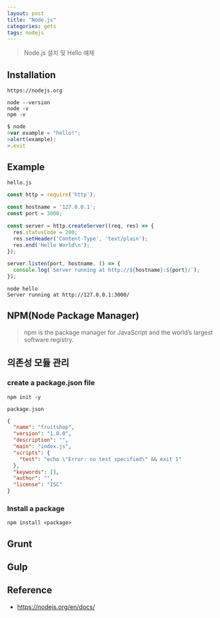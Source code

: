 ```yaml
---
layout: post
title: "Node.js"
categories: gets
tags: nodejs 
---
```


> Node.js 설치 및 Hello 예제

Installation
------------

`https://nodejs.org`

```
node --version
node -v
npm -v
```

```javascript
$ node
>var example = "hello!";
>alert(example);
>.exit
```

Example
-------

`hello.js`
```javascript
const http = require('http');

const hostname = '127.0.0.1';
const port = 3000;

const server = http.createServer((req, res) => {
  res.statusCode = 200;
  res.setHeader('Content-Type', 'text/plain');
  res.end('Hello World\n');
});

server.listen(port, hostname, () => {
  console.log(`Server running at http://${hostname}:${port}/`);
});
```

```
node hello
Server running at http://127.0.0.1:3000/
```

NPM(Node Package Manager)
-------------------------

> npm is the package manager for JavaScript and the world’s largest software registry.

## 의존성 모듈 관리

### create a package.json file

```
npm init -y
```

`package.json`
```json
{
  "name": "fruitshop",
  "version": "1.0.0",
  "description": "",
  "main": "index.js",
  "scripts": {
    "test": "echo \"Error: no test specified\" && exit 1"
  },
  "keywords": [],
  "author": "",
  "license": "ISC"
}
```

### Install a package

```
npm install <package> 
```

Grunt
-----

Gulp
----

Reference
---------

* https://nodejs.org/en/docs/ 
  

